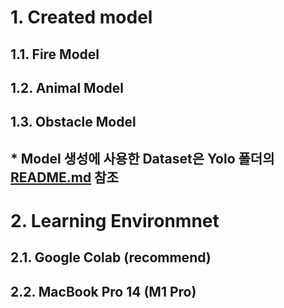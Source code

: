 # 1. Created model
## 1.1. Fire Model
## 1.2. Animal Model
## 1.3. Obstacle Model
## * Model 생성에 사용한 Dataset은 Yolo 폴더의 [README.md](https://github.com/SCUTUM98/KFQ_TEAM01/tree/main/yolo#2-used-dataset) 참조

# 2. Learning Environmnet
## 2.1. Google Colab (recommend)
## 2.2. MacBook Pro 14 (M1 Pro)